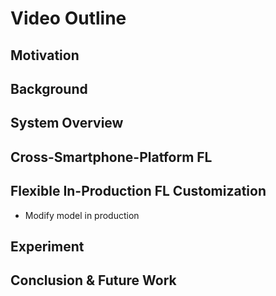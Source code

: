 # Video Outline

## Motivation

## Background

## System Overview

## Cross-Smartphone-Platform FL

## Flexible In-Production FL Customization

- Modify model in production

## Experiment

## Conclusion & Future Work
